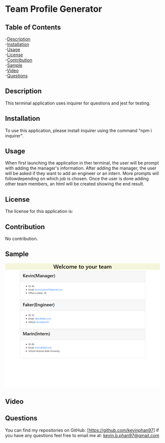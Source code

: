 # Team Profile Generator


  ## Table of Contents
  -[Description](#description)<br/>
  -[Installation](#installation)<br/>
  -[Usage](#usage)<br/>
  -[License](#license)<br/>
  -[Contribution](#contribution)<br/>
  -[Sample](#sample)<br/>
  -[Video](#video)<br/>
  -[Questions](#questions)<br/>

  ## Description
  This terminal application uses inquirer for questions and jest for testing.

  ## Installation
  To use this application, please install inquirer using the command "npm i inquirer".

  ## Usage
  When first launching the application in ther terminal, the user will be prompt with adding the manager's information. After adding the manager, the user will be asked if they want to add an engineer or an intern. More prompts will followdepending on which job is chosen. Once the user is done adding other team members, an html will be created showing the end result.

  ## License
  The license for this application is: 

  ## Contribution
  No contribution.

  ## Sample
  <img
  src="media/Website-Screenshot.png"
  raw=true
  alt="Website Screenshot"
  style= "30px;"
  />

  ## Video
  
  ## Questions
  You can find my repositories on GitHub: [https://github.com/kevinphan97]
  If you have any questions feel free to email me at: kevin.b.phan97@gmail.com
